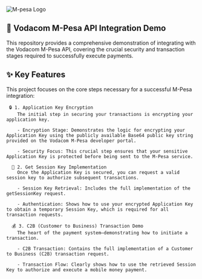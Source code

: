 ![M-pesa Logo](https://pbs.twimg.com/media/DYqHiduXUAAygx3.jpg:large)

## 🐘 Vodacom M-Pesa API Integration Demo
This repository provides a comprehensive demonstration of integrating with the Vodacom M-Pesa API, covering the crucial security and transaction stages required to successfully execute payments.

## ✨ Key Features
This project focuses on the core steps necessary for a successful M-Pesa integration:

     🔒 1. Application Key Encryption
        The initial step in securing your transactions is encrypting your application key.
        
        - Encryption Stage: Demonstrates the logic for encrypting your Application Key using the publicly available Base64 public key string provided on the Vodacom M-Pesa developer portal.
        
        - Security Focus: This crucial step ensures that your sensitive Application Key is protected before being sent to the M-Pesa service.

      🔑 2. Get Session Key Implementation
        Once the Application Key is secured, you can request a valid session key to authorize subsequent transactions.

        - Session Key Retrieval: Includes the full implementation of the getSessionKey request.

        - Authentication: Shows how to use your encrypted Application Key to obtain a temporary Session Key, which is required for all transaction requests.

      💰 3. C2B (Customer to Business) Transaction Demo
        The heart of the payment system—demonstrating how to initiate a transaction.
        
        - C2B Transaction: Contains the full implementation of a Customer to Business (C2B) transaction request.
        
        - Transaction Flow: Clearly shows how to use the retrieved Session Key to authorize and execute a mobile money payment.
        
